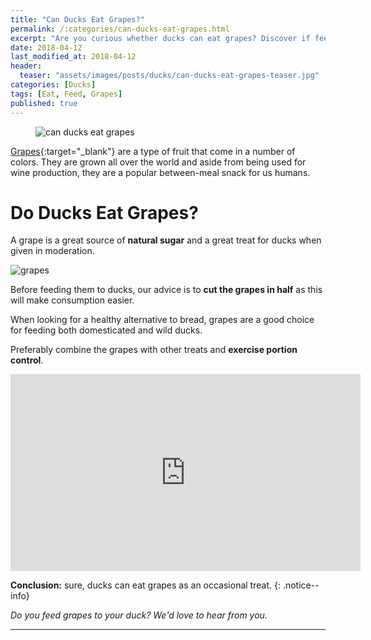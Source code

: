 ```yaml
---
title: "Can Ducks Eat Grapes?"
permalink: /:categories/can-ducks-eat-grapes.html
excerpt: "Are you curious whether ducks can eat grapes? Discover if feeding grapes is healthy for a duck."
date: 2018-04-12
last_modified_at: 2018-04-12
header:
  teaser: "assets/images/posts/ducks/can-ducks-eat-grapes-teaser.jpg"
categories: [Ducks]
tags: [Eat, Feed, Grapes]
published: true
---
```


<figure>
  <img src="{{ site.url }}/assets/images/posts/ducks/can-ducks-eat-grapes.jpg" alt="can ducks eat grapes" class="title-banner">
</figure>

[Grapes](https://en.wikipedia.org/wiki/Grape){:target="_blank"} are a type of fruit that come in a number of colors. They are grown all over the world and aside from being used for wine production, they are a popular between-meal snack for us humans.

# Do Ducks Eat Grapes?

A grape is a great source of **natural sugar** and a great treat for ducks when given in moderation.

<img src="{{ site.url }}/assets/images/posts/food/grapes.jpg" alt="grapes" class="align-right">

Before feeding them to ducks, our advice is to **cut the grapes in half** as this will make consumption easier.

When looking for a healthy alternative to bread, grapes are a good choice for feeding both domesticated and wild ducks.

Preferably combine the grapes with other treats and **exercise portion control**.

<iframe width="560" height="315" src="https://www.youtube.com/embed/mlMBNq5XJQQ" frameborder="0"></iframe>

**Conclusion:** sure, ducks can eat grapes as an occasional treat.
{: .notice--info}

_Do you feed grapes to your duck? We'd love to hear from you._

---
